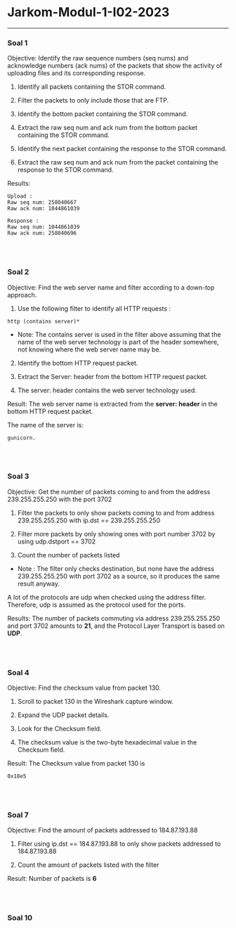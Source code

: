# Jarkom-Modul-1-I02-2023
<hr>

### Soal 1

Objective:
Identify the raw sequence numbers (seq nums) and acknowledge numbers (ack nums) of the packets that show the activity of uploading files and its corresponding response.

1. Identify all packets containing the STOR command.

2. Filter the packets to only include those that are FTP.

3. Identify the bottom packet containing the STOR command.
   
4. Extract the raw seq num and ack num from the bottom packet containing the STOR command.

5. Identify the next packet containing the response to the STOR command.

6. Extract the raw seq num and ack num from the packet containing the response to the STOR command.

Results:
```
Upload :
Raw seq num: 258040667
Raw ack num: 1044861039
```

```
Response :
Raw seq num: 1044861039
Raw ack num: 258040696
```

<br><br>

### Soal 2

Objective:
Find the web server name and filter according to a down-top approach.

1. Use the following filter to identify all HTTP requests :

```
http (contains server)*
```


* Note:
The contains server is used in the filter above assuming that the name of the web server technology is part of the header somewhere, not knowing where the web server name may be.

2. Identify the bottom HTTP request packet.

3. Extract the Server: header from the bottom HTTP request packet.

4. The server: header contains the web server technology used.

Result:
The web server name is extracted from the **server: header** in the bottom HTTP request packet.

The name of the server is:

```
gunicorn.
```

<br><br>

### Soal 3

Objective:
Get the number of packets coming to and from the address 239.255.255.250 with the port 3702

1. Filter the packets to only show packets coming to and from address 239.255.255.250 with ip.dst == 239.255.255.250

2. Filter more packets by only showing ones with port number 3702 by using udp.dstport == 3702

3. Count the number of packets listed
	
* Note :
The filter only checks destination, but none have the address 239.255.255.250 with port 3702 as a source, so it produces the same result anyway.

A lot of the protocols are udp when checked using the address filter. Therefore, udp is assumed as the protocol used for the ports.

Results:
The number of packets commuting via address 239.255.255.250 and port 3702 amounts to **21**, and the Protocol Layer Transport is based on **UDP**.

<br><br>

### Soal 4

Objective:
Find the checksum value from packet 130.

1. Scroll to packet 130 in the Wireshark capture window.

2. Expand the UDP packet details.

3. Look for the Checksum field.

4. The checksum value is the two-byte hexadecimal value in the Checksum field.

Result:
The Checksum value from packet 130 is
```
0x18e5
```

<br><br>

### Soal 7

Objective:
Find the amount of packets addressed to 184.87.193.88

1. Filter using ip.dst == 184.87.193.88 to only show packets addressed to 184.87.193.88

2. Count the amount of packets listed with the filter

Result:
Number of packets is **6**

<br><br>

### Soal 10
